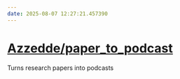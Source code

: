 ```yaml
---
date: 2025-08-07 12:27:21.457390
---
```


# [Azzedde/paper_to_podcast](https://github.com/Azzedde/paper_to_podcast)

Turns research papers into podcasts